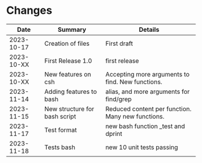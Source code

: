# Changes

Date       | Summary                      | Details
---------- | ---------------------------- | --------------------------------
2023-10-17 | Creation of files            | First draft
2023-10-XX | First Release 1.0            | first release
2023-10-XX | New features on csh          | Accepting more arguments to find. New functions.
2023-11-14 | Adding features to bash      | alias, and more arguments for find/grep
2023-11-15 | New structure for bash script| Reduced content per function. Many new functions.
2023-11-17 | Test format                  | new bash function _test and dprint
2023-11-18 | Tests bash                   | new 10 unit tests passing 

